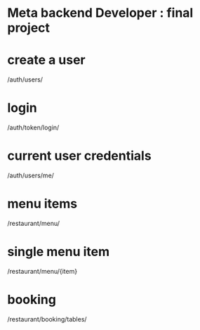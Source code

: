 # Meta backend Developer : final project

# create a user
/auth/users/

# login
/auth/token/login/

# current user credentials
/auth/users/me/

# menu items 
/restaurant/menu/

# single menu item
/restaurant/menu/{item}

# booking
/restaurant/booking/tables/





